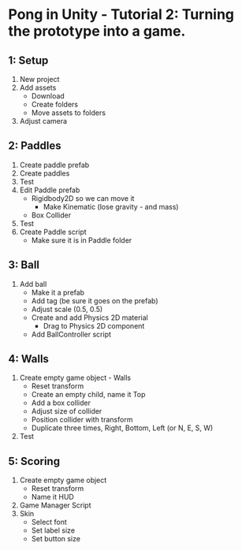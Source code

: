 # Pong in Unity - Tutorial 2: Turning the prototype into a game.

## 1: Setup
1. New project
1. Add assets
   - Download
   - Create folders
   - Move assets to folders
1. Adjust camera

## 2: Paddles
1. Create paddle prefab
1. Create paddles
1. Test
1. Edit Paddle prefab
   - Rigidbody2D so we can move it
     - Make Kinematic (lose gravity - and mass)
   - Box Collider
1. Test
1. Create Paddle script
   - Make sure it is in Paddle folder
   
## 3: Ball
1. Add ball
   - Make it a prefab
   - Add tag (be sure it goes on the prefab)
   - Adjust scale (0.5, 0.5)
   - Create and add Physics 2D material
     - Drag to Physics 2D component
   - Add BallController script

## 4: Walls
1. Create empty game object - Walls
   - Reset transform
   - Create an empty child, name it Top
   - Add a box collider
   - Adjust size of collider
   - Position collider with transform
   - Duplicate three times, Right, Bottom, Left (or N, E, S, W)
1. Test

## 5: Scoring
1. Create empty game object
   - Reset transform
   - Name it HUD
1. Game Manager Script
1. Skin
   - Select font
   - Set label size
   - Set button size
